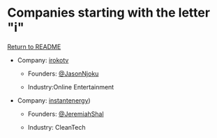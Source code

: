 # Companies starting with the letter "i"

[Return to README](../README.md)

- Company: [irokotv](https://irokotv.com/)

  - Founders: [@JasonNjoku](https://twitter.com/JasonNjoku)

  - Industry:Online Entertainment
 
- Company: [instantenergy](https://instantenergy.com.ng/))

  - Founders: [@JeremiahShal](https://twitter.com/JeremiahShal)

  - Industry: CleanTech

